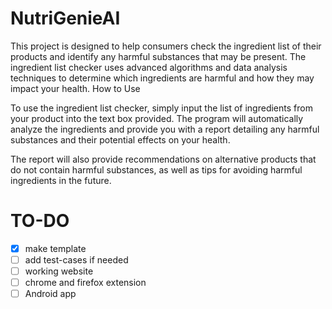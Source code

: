 # NutriGenieAI

This project is designed to help consumers check the ingredient list of their products and identify any harmful substances that may be present. The ingredient list checker uses advanced algorithms and data analysis techniques to determine which ingredients are harmful and how they may impact your health.
How to Use

To use the ingredient list checker, simply input the list of ingredients from your product into the text box provided. The program will automatically analyze the ingredients and provide you with a report detailing any harmful substances and their potential effects on your health.

The report will also provide recommendations on alternative products that do not contain harmful substances, as well as tips for avoiding harmful ingredients in the future.

# TO-DO
- [x] make template
- [ ] add test-cases if needed
- [ ] working website
- [ ] chrome and firefox extension
- [ ] Android app
